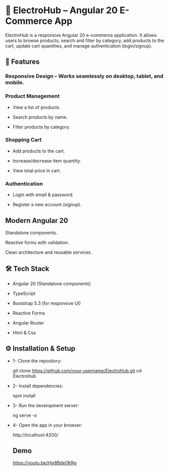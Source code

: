 #  🛒 ElectroHub – Angular 20 E-Commerce App

ElectroHub is a responsive Angular 20 e-commerce application.
It allows users to browse products, search and filter by category, add products to the cart, update cart quantities, and manage authentication (login/signup).

## 🚀 Features

### Responsive Design – Works seamlessly on desktop, tablet, and mobile.

### Product Management

- View a list of products.

- Search products by name.

- Filter products by category.

### Shopping Cart

- Add products to the cart.

- Increase/decrease item quantity.

- View total price in cart.

### Authentication

- Login with email & password.

- Register a new account (signup).

## Modern Angular 20

Standalone components.

Reactive forms with validation.

Clean architecture and reusable services.

## 🛠️ Tech Stack

- Angular 20 (Standalone components)

- TypeScript

- Bootstrap 5.3 (for responsive UI)

- Reactive Forms

- Angular Router

- Html & Css

## ⚙️ Installation & Setup

- 1- Clone the repository:

   git clone https://github.com/your-username/ElectroHub.git
   cd ElectroHub
  
- 2- Install dependencies:

    npm install

- 3- Run the development server:

    ng serve -o
  
- 4- Open the app in your browser:

   http://localhost:4200/

  ## Demo

   https://youtu.be/Hjx8Bde0KRg
